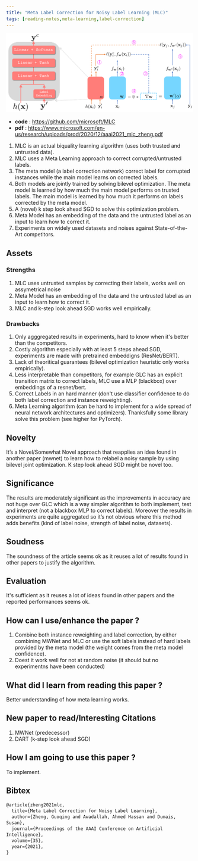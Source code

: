 ```yaml
---
title: "Meta Label Correction for Noisy Label Learning (MLC)"
tags: [reading-notes,meta-learning,label-correction]
---
```


<p align="center">

![MLC](/figures/mlc.png)

</p>

* **code** : https://github.com/microsoft/MLC
* **pdf** : https://www.microsoft.com/en-us/research/uploads/prod/2020/12/aaai2021_mlc_zheng.pdf

1. MLC is an actual biquality learning algorithm (uses both trusted and untrusted data).
2. MLC uses a Meta Learning approach to correct corrupted/untrusted labels.
3. The meta model (a label correction network) correct label for corrupted instances while the main model learns on corrected labels.
4. Both models are jointly trained by solving bilevel optimization. The meta model is learned by how much the main model performs on trusted labels. The main model is learned by how much it performs on labels corrected by the meta model.
5. A (novel) k step look ahead SGD to solve this optimization problem.
6. Meta Model has an embedding of the data and the untrusted label as an input to learn how to correct it.
7. Experiments on widely used datasets and noises against State-of-the-Art competitors.

<!--truncate-->

## Assets

### Strengths

1. MLC uses untrusted samples by correcting their labels, works well on assymetrical noise
2. Meta Model has an embedding of the data and the untrusted label as an input to learn how to correct it.
3. MLC and k-step look ahead SGD works well empirically.

### Drawbacks

1. Only agggregated results in experiments, hard to know when it's better than the competitors.
2. Costly algorithm especially with at least 5 steps ahead SGD, experiments are made with pretrained embeddigns (ResNet/BERT).
3. Lack of theoritical guarantees (bilevel optimization heuristic only works empirically).
4. Less interpretable than competitors, for example GLC has an explicit transition matrix to correct labels, MLC use a MLP (blackbox) over embeddings of a resnet/bert.
5. Correct Labels in an hard manner (don't use classifier confidence to do both label correction and instance reweighting).
6. Meta Learning algorithm (can be hard to implement for a wide spread of neural network architectures and optimizers). Thanksfully some library solve this problem (see higher for PyTorch).

## Novelty

It’s a Novel/Somewhat Novel approach that reapplies an idea found in another paper (mwnet) to learn how to relabel a noisy sample by using bilevel joint optimization. K step look ahead SGD might be novel too.

## Significance

The results are moderately significant as the improvements in accuracy are not huge over GLC which is a way simpler algorithm to both implement, test and interpret (not a blackbox MLP to correct labels). Moreover the results in experiments are quite aggregated so it’s not obvious where this method adds benefits (kind of label noise, strength of label noise, datasets).

## Soudness

The soundness of the article seems ok as it reuses a lot of results found in other papers to justify the algorithm.

## Evaluation

It's sufficient as it reuses a lot of ideas found in other papers and the reported performances seems ok.

## How can I use/enhance the paper ?

1.	Combine both instance reweighting and label correction, by either combining MWNet and MLC or use the soft labels instead of hard labels provided by the meta model (the weight comes from the meta model confidence).
2.  Doest it work well for not at random noise (it should but no experimentns have been conducted)

## What did I learn from reading this paper ?

Better understanding of how meta learning works.

## New paper to read/Interesting Citations

1. MWNet (predecessor)
2. DART (k-step look ahead SGD)

## How I am going to use this paper ?

To implement.

## Bibtex

```
@article{zheng2021mlc,
  title={Meta Label Correction for Noisy Label Learning},
  author={Zheng, Guoqing and Awadallah, Ahmed Hassan and Dumais, Susan},  
  journal={Proceedings of the AAAI Conference on Artificial Intelligence},
  volume={35},
  year={2021},
}
```
